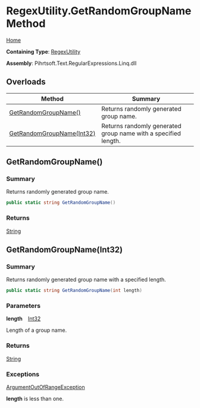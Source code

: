 # RegexUtility\.GetRandomGroupName Method

[Home](../../../../../../README.md)

**Containing Type**: [RegexUtility](../README.md)

**Assembly**: Pihrtsoft\.Text\.RegularExpressions\.Linq\.dll

## Overloads

| Method | Summary |
| ------ | ------- |
| [GetRandomGroupName()](#Pihrtsoft_Text_RegularExpressions_Linq_RegexUtility_GetRandomGroupName) | Returns randomly generated group name\. |
| [GetRandomGroupName(Int32)](#Pihrtsoft_Text_RegularExpressions_Linq_RegexUtility_GetRandomGroupName_System_Int32_) | Returns randomly generated group name with a specified length\. |

## GetRandomGroupName\(\) <a name="Pihrtsoft_Text_RegularExpressions_Linq_RegexUtility_GetRandomGroupName"></a>

### Summary

Returns randomly generated group name\.

```csharp
public static string GetRandomGroupName()
```

### Returns

[String](https://docs.microsoft.com/en-us/dotnet/api/system.string)

## GetRandomGroupName\(Int32\) <a name="Pihrtsoft_Text_RegularExpressions_Linq_RegexUtility_GetRandomGroupName_System_Int32_"></a>

### Summary

Returns randomly generated group name with a specified length\.

```csharp
public static string GetRandomGroupName(int length)
```

### Parameters

**length** &ensp; [Int32](https://docs.microsoft.com/en-us/dotnet/api/system.int32)

Length of a group name\.

### Returns

[String](https://docs.microsoft.com/en-us/dotnet/api/system.string)

### Exceptions

[ArgumentOutOfRangeException](https://docs.microsoft.com/en-us/dotnet/api/system.argumentoutofrangeexception)

**length** is less than one\.

